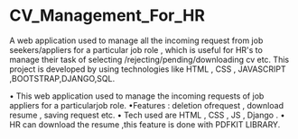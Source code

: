 # CV_Management_For_HR
A web application used to manage all the incoming request from job seekers/appliers for a particular job role , which is useful for HR's to manage their task of selecting /rejecting/pending/downloading cv etc.  This project is developed by using technologies like HTML , CSS , JAVASCRIPT ,BOOTSTRAP,DJANGO,SQL.

• This web application used to manage the incoming requests of job appliers for a
particularjob role.
•Features : deletion ofrequest , download resume , saving request etc.
• Tech used are HTML , CSS , JS , Django . • HR can download the resume ,this feature is done with PDFKIT LIBRARY.
